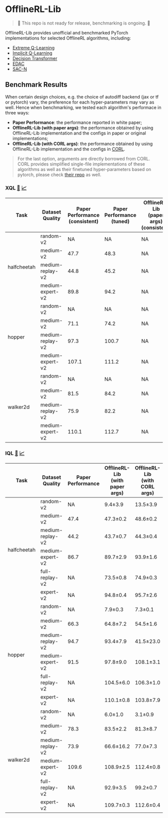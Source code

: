 # OfflineRL-Lib
> 🚧 This repo is not ready for release, benchmarking is ongoing. 🚧

OfflineRL-Lib provides unofficial and benchmarked PyTorch implementations for selected OfflineRL algorithms, including: 
- [Extreme Q-Learning](https://arxiv.org/abs/2301.02328)
- [Implicit Q-Learning](https://arxiv.org/abs/2110.06169)
- [Decision Transformer](https://arxiv.org/abs/2106.01345)
- [EDAC](https://arxiv.org/abs/2110.01548)
- [SAC-N](https://arxiv.org/abs/2110.01548)

## Benchmark Results
When certain design choices, e.g. the choice of autodiff backend (jax or tf or pytorch) vary, the preference for each hyper-parameters may vary as well. Hence when benchmarking, we tested each algorithm's performace in three ways: 
+ **Paper Performance**: the performance reported in white paper;
+ **OfflineRL-Lib (with paper args)**: the performance obtained by using OfflineRL-Lib implementation and the configs in paper or original implementations;
+ **OfflineRL-Lib (with CORL args)**: the performance obtained by using OfflineRL-Lib implementation and the configs in [CORL](https://github.com/tinkoff-ai/CORL). 

> For the last option, arguments are directly borrowed from CORL. CORL provides simplified single-file implementations of these algorithms as well as their finetuned hyper-parameters based on pytorch, please check [their repo](https://github.com/tinkoff-ai/COR) as well. 

### XQL [:page_facing_up:](https://arxiv.org/abs/2301.02328) [:chart_with_upwards_trend:](https://wandb.ai/lamda-rl/XQL-Offline)


<table>
    <thead>
        <tr>
            <th>Task</th>
            <th>Dataset Quality</th>
            <th>Paper Performance<br>(consistent)</th>
            <th>Paper Performance<br>(tuned)</th>
            <th>OfflineRL-Lib<br>(paper args)<br>(consistent)</th>
            <th>OfflineRL-Lib<br>(paper args)<br>(tuned)</th>
        </tr>
    </thead>
    <tbody>
        <tr>
            <td rowspan=4>halfcheetah</td>
            <td>random-v2</td><td>NA</td><td>NA</td><td>NA</td><td>NA</td>
        </tr>
        <tr>
            <td>medium-v2</td><td>47.7</td><td>48.3</td><td>NA</td><td>47.9±0.2</td>
        </tr>
        <tr>
            <td>medium-replay-v2</td><td>44.8</td><td>45.2</td><td>NA</td><td>44.3±0.4</td>
        </tr>
        <tr>
            <td>medium-expert-v2</td><td>89.8</td><td>94.2</td><td>NA</td><td>92.1±1.0</td>
        </tr>
        <tr>
            <td rowspan=4>hopper</td>
            <td>random-v2</td><td>NA</td><td>NA</td><td>NA</td><td>NA</td>
        </tr>
        <tr>
            <td>medium-v2</td><td>71.1</td><td>74.2</td><td>NA</td><td>67.0±6.8</td>
        </tr>
        <tr>
            <td>medium-replay-v2</td><td>97.3</td><td>100.7</td><td>NA</td><td>96.9±6.2</td>
        </tr>
        <tr>
            <td>medium-expert-v2</td><td>107.1</td><td>111.2</td><td>NA</td><td>101.9±5.2</td>
        </tr>
        <tr>
            <td rowspan=4>walker2d</td>
            <td>random-v2</td><td>NA</td><td>NA</td><td>NA</td><td>NA</td>
        </tr>
        <tr>
            <td>medium-v2</td><td>81.5</td><td>84.2</td><td>NA</td><td>83.8±0.4</td>
        </tr>
        <tr>
            <td>medium-replay-v2</td><td>75.9</td><td>82.2</td><td>NA</td><td>76.5±5.2</td>
        </tr>
        <tr>
            <td>medium-expert-v2</td><td>110.1</td><td>112.7</td><td>NA</td><td>110.1±0.4</td>
        </tr>
    </tbody>
</table>


### IQL [:page_facing_up:](https://arxiv.org/abs/2110.06169) [:chart_with_upwards_trend:](https://wandb.ai/lamda-rl/IQL-Offline)

<table>
    <thead>
        <tr>
            <th>Task</th>
            <th>Dataset Quality</th>
            <th>Paper Performance</th>
            <th>OfflineRL-Lib<br>(with paper args)</th>
            <th>OfflineRL-Lib<br>(with CORL args)
        </tr>
    </thead>
    <tbody>
        <tr>
            <td rowspan=6>halfcheetah</td>
            <td>random-v2</td><td>NA</td><td>9.4±3.9</td><td>13.5±3.9</td>
        </tr>
        <tr>
            <td>medium-v2</td><td>47.4</td><td>47.3±0.2</td><td>48.6±0.2</td>
        </tr>
        <tr>
            <td>medium-replay-v2</td><td>44.2</td><td>43.7±0.7</td><td>44.3±0.4</td>
        </tr>
        <tr>
            <td>medium-expert-v2</td><td>86.7</td><td>89.7±2.9</td><td>93.9±1.6</td>
        </tr>
        <tr>
            <td>full-replay-v2</td><td>NA</td><td>73.5±0.8</td><td>74.9±0.3</td>
        </tr>
        <tr>
            <td>expert-v2</td><td>NA</td><td>94.8±0.4</td><td>95.7±2.6</td>
        </tr>
        <tr>
            <td rowspan=6>hopper</td>
            <td>random-v2</td><td>NA</td><td>7.9±0.3</td><td>7.3±0.1</td>
        </tr>
        <tr>
            <td>medium-v2</td><td>66.3</td><td>64.8±7.2</td><td>54.5±1.6</td>
        </tr>
        <tr>
            <td>medium-replay-v2</td><td>94.7</td><td>93.4±7.9</td><td>41.5±23.0</td>
        </tr>
        <tr>
            <td>medium-expert-v2</td><td>91.5</td><td>97.8±9.0</td><td>108.1±3.1</td>
        </tr>
        <tr>
            <td>full-replay-v2</td><td>NA</td><td>104.5±6.0</td><td>106.3±1.0</td>
        </tr>
        <tr>
            <td>expert-v2</td><td>NA</td><td>110.1±0.8</td><td>103.8±7.9</td>
        </tr>
        <tr>
            <td rowspan=6>walker2d</td>
            <td>random-v2</td><td>NA</td><td>6.0±1.0</td><td>3.1±0.9</td>
        </tr>
        <tr>
            <td>medium-v2</td><td>78.3</td><td>83.5±2.2</td><td>81.3±8.7</td>
        </tr>
        <tr>
            <td>medium-replay-v2</td><td>73.9</td><td>66.6±16.2</td><td>77.0±7.3</td>
        </tr>
        <tr>
            <td>medium-expert-v2</td><td>109.6</td><td>108.9±2.5</td><td>112.4±0.8</td>
        </tr>
        <tr>
            <td>full-replay-v2</td><td>NA</td><td>92.9±3.5</td><td>99.2±0.7</td>
        </tr>
        <tr>
            <td>expert-v2</td><td>NA</td><td>109.7±0.3</td><td>112.6±0.4</td>
        </tr>
    </tbody>
</table>

